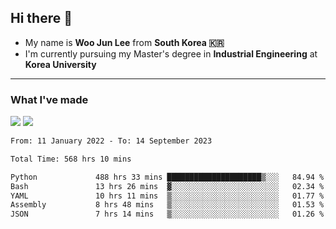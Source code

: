 ## Hi there 👋

- My name is **Woo Jun Lee** from **South Korea 🇰🇷**
- I'm currently pursuing my Master's degree in **Industrial Engineering** at **Korea University**

---

### What I've made

<a href="https://share.streamlit.io/tomtom1103/kuiai_hackathon_2022/main/JL_app.py"><img src="https://img.shields.io/badge/Journey Lee-161B22?style=for-the-badge&logo=streamlit&logoColor=FF4B4B"/></a> <a href="https://jeon-100.github.io/Dangzang/"><img src="https://img.shields.io/badge/당신을 위한 장학금, 당장!-161B22?style=for-the-badge&logo=react&logoColor=#61DAFB"/></a>

<!--START_SECTION:waka-->

```txt
From: 11 January 2022 - To: 14 September 2023

Total Time: 568 hrs 10 mins

Python             488 hrs 33 mins █████████████████████▒░░░   84.94 %
Bash               13 hrs 26 mins  ▓░░░░░░░░░░░░░░░░░░░░░░░░   02.34 %
YAML               10 hrs 11 mins  ▒░░░░░░░░░░░░░░░░░░░░░░░░   01.77 %
Assembly           8 hrs 48 mins   ▒░░░░░░░░░░░░░░░░░░░░░░░░   01.53 %
JSON               7 hrs 14 mins   ▒░░░░░░░░░░░░░░░░░░░░░░░░   01.26 %
```

<!--END_SECTION:waka-->
